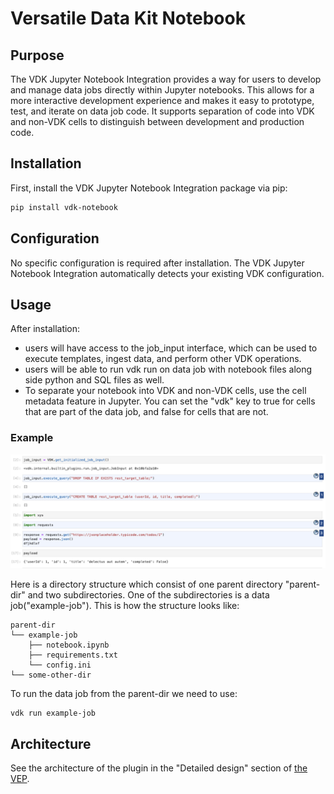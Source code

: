 # Versatile Data Kit Notebook


## Purpose

The VDK Jupyter Notebook Integration provides a way for users to develop and manage data jobs directly within Jupyter notebooks.
This allows for a more interactive development experience and makes it easy to prototype, test, and iterate on data job code.
It supports separation of code into VDK and non-VDK cells to distinguish between development and production code.


## Installation

First, install the VDK Jupyter Notebook Integration package via pip:

```bash
pip install vdk-notebook
```

## Configuration

No specific configuration is required after installation.
The VDK Jupyter Notebook Integration automatically detects your existing VDK configuration.

## Usage

After installation:
- users will have access to the job_input interface, which can be used to execute templates, ingest data, and perform other VDK operations.
- users will be able to run vdk run on data job with notebook files along side python and SQL files as well.
- To separate your notebook into VDK and non-VDK cells, use the cell metadata feature in Jupyter. You can set the "vdk" key to true for cells that are part of the data job, and false for cells that are not.


### Example

![Example](./images/example-notebook.jpg)

Here is a directory structure which consist of one parent directory "parent-dir" and two subdirectories.
One of the subdirectories is a data job("example-job"). This is how the structure looks like:
```
parent-dir
└── example-job
    ├── notebook.ipynb
    ├── requirements.txt
    └── config.ini
└── some-other-dir
```
To run the data job from the parent-dir we need to use:

```
vdk run example-job
```


## Architecture
See the architecture of the plugin in the "Detailed design" section of [the VEP](https://github.com/vmware/versatile-data-kit/blob/main/specs/vep-994-jupyter-notebook-integration/README.md).
